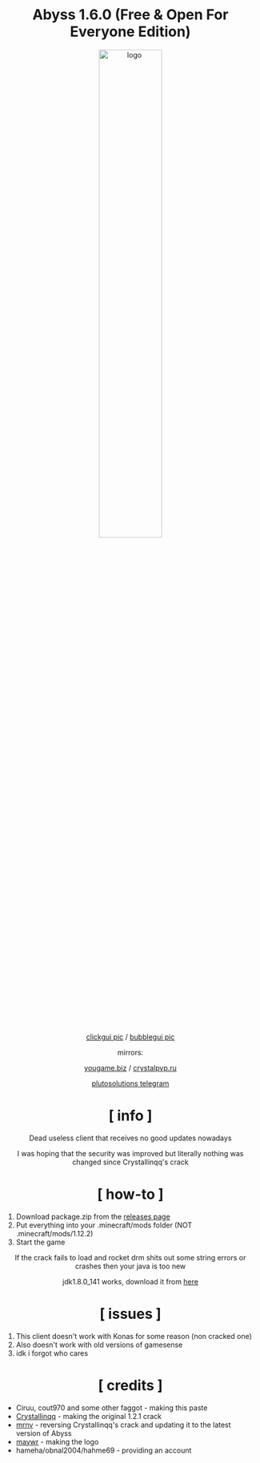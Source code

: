 <div align="center">

# Abyss 1.6.0 (Free & Open For Everyone Edition)
  
<img src="https://crystalpvp.ru/abyss/githublogo.png?1" alt="logo" width="50%" />
  
[clickgui pic](https://crystalpvp.ru/abyss/clickgui.png) / [bubblegui pic](https://crystalpvp.ru/abyss/bubblegui.png)
  
mirrors:
  
[yougame.biz](https://yougame.biz/threads/253167/) / [crystalpvp.ru](https://crystalpvp.ru/abyss/)

[plutosolutions telegram](https://t.me/plutosolutions)
  
# [ info ]
  
Dead useless client that receives no good updates nowadays
  
I was hoping that the security was improved but literally nothing was changed since Crystallinqq's crack
  
# [ how-to ]

</div>

1. Download package.zip from the [releases page](https://github.com/PlutoSolutions/Abyss/releases)
0. Put everything into your .minecraft/mods folder (NOT .minecraft/mods/1.12.2)
0. Start the game

<div align="center">
  
If the crack fails to load and rocket drm shits out some string errors or crashes then your java is too new
  
jdk1.8.0_141 works, download it from [here](https://mega.nz/file/fOoEAQBa#xowIZlFHlfhGLI-XlBGyvx2OkC856r3jaAOt3hewJkw)
  
# [ issues ]
  
</div>

1. This client doesn't work with Konas for some reason (non cracked one)
0. Also doesn't work with old versions of gamesense
2. idk i forgot who cares

<div align="center">
  
# [ credits ]

</div>

+ Ciruu, cout970 and some other faggot - making this paste
+ [Crystallinqq](https://github.com/Crystallinqq) - making the original 1.2.1 crack
+ [mrnv](https://github.com/mr-nv) - reversing Crystallinqq's crack and updating it to the latest version of Abyss
+ [maywr](https://github.com/maywr) - making the logo
+ hameha/obnal2004/hahme69 - providing an account
